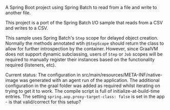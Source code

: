 A Spring Boot project using Spring Batch to read from a file and write to another file.

This project is a port of the Spring Batch I/O sample that reads from a CSV and writes to a CSV.

This sample uses Spring Batch's `Step` scope for delayed object creation.  Normally the methods annotated wtih `@StepScope` should return the class to allow for further introspection by the container.  However, since GraalVM does not support dynamic subclassing, users of `Step` or `Job` scopes will be required to manually register their instances based on the functionality required (listeners, etc). 

Current status:
The configuration in src/main/resources/META-INF/native-image was generated with an agent run of the application.
The additional configuration in the graal folder was added as required whilst iterating on trying to get it to work.
The compile script is full of initialize-at-build-time entries.
The setting `spring.aop.proxy-target-class: false` is set in the app - is that valid/correct for this setup?

